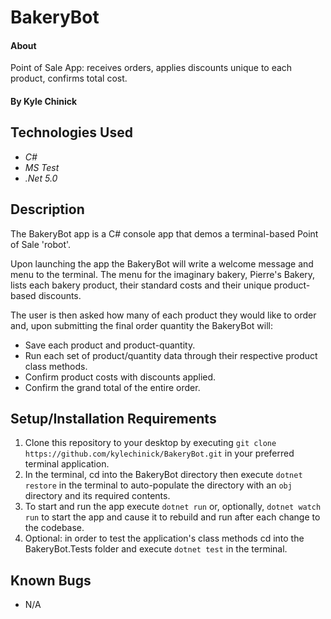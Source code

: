 # BakeryBot

#### About

Point of Sale App: receives orders, applies discounts unique to each product, confirms total cost.

#### By Kyle Chinick

## Technologies Used

- _C#_
- _MS Test_
- _.Net 5.0_

## Description

The BakeryBot app is a C# console app that demos a terminal-based Point of Sale 'robot'.

Upon launching the app the BakeryBot will write a welcome message and menu to the terminal. The menu for the imaginary bakery, Pierre's Bakery, lists each bakery product, their standard costs and their unique product-based discounts.

The user is then asked how many of each product they would like to order and, upon submitting the final order quantity the BakeryBot will:

- Save each product and product-quantity.
- Run each set of product/quantity data through their respective product class methods.
- Confirm product costs with discounts applied.
- Confirm the grand total of the entire order.

## Setup/Installation Requirements

1. Clone this repository to your desktop by executing `git clone https://github.com/kylechinick/BakeryBot.git` in your preferred terminal application.
2. In the terminal, cd into the BakeryBot directory then execute `dotnet restore` in the terminal to auto-populate the directory with an `obj` directory and its required contents.
3. To start and run the app execute `dotnet run` or, optionally, `dotnet watch run` to start the app and cause it to rebuild and run after each change to the codebase.
4. Optional: in order to test the application's class methods cd into the BakeryBot.Tests folder and execute `dotnet test` in the terminal.

## Known Bugs

- N/A
